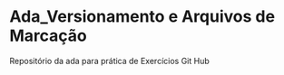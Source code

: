 # Ada_Versionamento e Arquivos de Marcação
Repositório da ada para prática de Exercícios Git Hub

 
